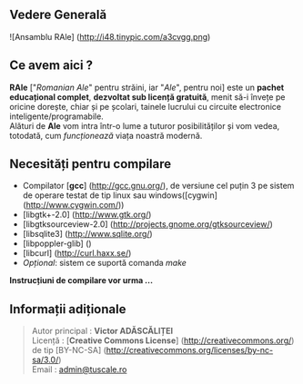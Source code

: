 ## Vedere Generală ##
![Ansamblu RAle] (http://i48.tinypic.com/a3cvgg.png)

## Ce avem aici ? ##
**RAle** ["*Romanian Ale*" pentru străini, iar "*Ale*", pentru noi] este un **pachet educațional complet**, **dezvoltat sub licență gratuită**, menit să-i învețe pe oricine dorește, chiar și pe școlari, tainele lucrului cu circuite electronice inteligente/programabile.  
Alături de **Ale** vom intra într-o lume a tuturor posibilităților și vom vedea, totodată, cum _funcționează_ viața noastră modernă.

## Necesități pentru compilare ##
* Compilator [**gcc**] (http://gcc.gnu.org/), de versiune cel puțin 3 pe sistem de operare testat de tip linux sau windows([cygwin] (http://www.cygwin.com/))
* [libgtk+-2.0] (http://www.gtk.org/)
* [libgtksourceview-2.0] (http://projects.gnome.org/gtksourceview/)
* [libsqlite3] (http://www.sqlite.org/)
* [libpoppler-glib] ()
* [libcurl] (http://curl.haxx.se/)
* _Opțional_: sistem ce suportă comanda _make_

**Instrucțiuni de compilare vor urma ...**

## Informații adiționale ##
>Autor principal : **Victor ADĂSCĂLIȚEI**  
>Licență         : [**Creative Commons License**] (http://creativecommons.org/) de tip [BY-NC-SA] (http://creativecommons.org/licenses/by-nc-sa/3.0/)  
>Email           : admin@tuscale.ro  